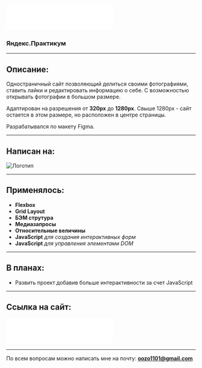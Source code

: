 
[![Логотип проекта](./images/logo.svg)](https://oozodozo.github.io/mesto/)

### Яндекс.Практикум

---

## Описание:

Одностраничный сайт позволяющий делиться своими фотографиями, ставить лайки и редактировать информацию о себе.
  С возможностью открывать фотографии в большом размере.


 Адаптирован на разрешения от **320px** до **1280px**.
 Свыше 1280px - сайт остается в этом размере, но расположен в центре страницы.

 Разрабатывался по макету Figma.

 ---

## Написан на:

![Логотип](https://i.ibb.co/6PKm1nb/javascript-html-css3-120px.png)

---

## Применялось:

+ **Flexbox**
+ **Grid Layout**
+ **БЭМ струтура**
+ **Медиазапросы**
+ **Относительные величины**
+ **JavaScript** *для создания интерактивных форм*
+ **JavaScript** *для управления элементами DOM*

---

## В планах:

+ Развить проект добавив больше интерактивности за счет JavaScript

---

## Ссылка на сайт:

[![Логотип проекта](./images/logo.svg)](https://oozodozo.github.io/mesto/)

---

 По всем вопросам можно написать мне на почту:
 **<oozo1101@gmail.com>**

